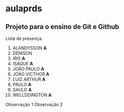 # aulaprds

## Projeto para o ensino de Git e Github

Lista de presença:
1. ALANDYSSON **A**
2. DENISON
3. IRIS **A**
4. ISAQUE **A**
5. JOÃO PAULO **A**
6. JOÃO VICTHOR **A**
7. LUIZ ARTHUR **A**
8. PAULO **A**
9. SAULO **A**
10. WELLDDINGTON **A**

Observação 1
Observação 2